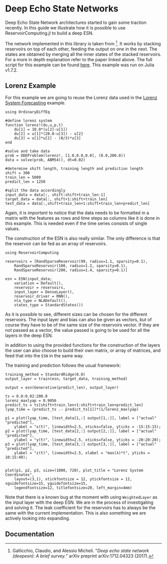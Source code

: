 # Deep Echo State Networks

Deep Echo State Network architectures started to gain some traction recently. In this guide we illustrate how it is possible to use ReservoirComputing.jl to build a deep ESN. 

The network implemented in this library is taken from [^1]. It works by stacking reservoirs on top of each other, feeding the output on one in the next. The states are obtained by merging all the inner states of the stacked reservoirs. For a more in depth explanation refer to the paper linked above. The full script for this example can be found [here](https://github.com/MartinuzziFrancesco/reservoir-computing-examples/blob/main/deep-esn/deepesn.jl). This example was run on Julia v1.7.2.

## Lorenz Example
For this example we are going to reuse the Lorenz data used in the [Lorenz System Forecasting](@ref) example.
```@example deep_lorenz
using OrdinaryDiffEq

#define lorenz system
function lorenz!(du,u,p,t)
    du[1] = 10.0*(u[2]-u[1])
    du[2] = u[1]*(28.0-u[3]) - u[2]
    du[3] = u[1]*u[2] - (8/3)*u[3]
end

#solve and take data
prob = ODEProblem(lorenz!, [1.0,0.0,0.0], (0.0,200.0))
data = solve(prob, ABM54(), dt=0.02)

#determine shift length, training length and prediction length
shift = 300
train_len = 5000
predict_len = 1250

#split the data accordingly
input_data = data[:, shift:shift+train_len-1]
target_data = data[:, shift+1:shift+train_len]
test_data = data[:,shift+train_len+1:shift+train_len+predict_len]
```

Again, it is *important* to notice that the data needs to be formatted in a matrix with the features as rows and time steps as columns like it is done in this example. This is needed even if the time series consists of single values. 

The construction of the ESN is also really similar. The only difference is that the reservoir can be fed as an array of reservoirs. 
```@example deep_lorenz
using ReservoirComputing

reservoirs = [RandSparseReservoir(99, radius=1.1, sparsity=0.1),
    RandSparseReservoir(100, radius=1.2, sparsity=0.1),
    RandSparseReservoir(200, radius=1.4, sparsity=0.1)]

esn = ESN(input_data; 
    variation = Default(),
    reservoir = reservoirs,
    input_layer = DenseLayer(),
    reservoir_driver = RNN(),
    nla_type = NLADefault(),
    states_type = StandardStates())
```

As it is possible to see, different sizes can be chosen for the different reservoirs. The input layer and bias can also be given as vectors, but of course they have to be of the same size of the reservoirs vector. If they are not passed as a vector, the value passed is going to be used for all the layers in the deep ESN.

In addition to using the provided functions for the construction of the layers the user can also choose to build their own matrix, or array of matrices, and feed that into the `ESN` in the same way.

The training and prediction follows the usual framework:
```@example deep_lorenz
training_method = StandardRidge(0.0) 
output_layer = train(esn, target_data, training_method)

output = esn(Generative(predict_len), output_layer)
```

```@example deep_lorenz
ts = 0.0:0.02:200.0
lorenz_maxlyap = 0.9056
predict_ts = ts[shift+train_len+1:shift+train_len+predict_len]
lyap_time = (predict_ts .- predict_ts[1])*(1/lorenz_maxlyap)

p1 = plot(lyap_time, [test_data[1,:] output[1,:]], label = ["actual" "predicted"], 
    ylabel = "x(t)", linewidth=2.5, xticks=false, yticks = -15:15:15);
p2 = plot(lyap_time, [test_data[2,:] output[2,:]], label = ["actual" "predicted"], 
    ylabel = "y(t)", linewidth=2.5, xticks=false, yticks = -20:20:20);
p3 = plot(lyap_time, [test_data[3,:] output[3,:]], label = ["actual" "predicted"], 
    ylabel = "z(t)", linewidth=2.5, xlabel = "max(λ)*t", yticks = 10:15:40);


plot(p1, p2, p3, size=(1080, 720), plot_title = "Lorenz System Coordinates", 
    layout=(3,1), xtickfontsize = 12, ytickfontsize = 12, xguidefontsize=15, yguidefontsize=15,
    legendfontsize=12, titlefontsize=20, left_margin=4mm)
```

Note that there is a known bug at the moment with using `WeightedLayer` as the input layer with the deep ESN. We are in the process of investigating and solving it. The leak coefficient for the reservoirs has to always be the same with the current implementation. This is also something we are actively looking into expanding.

## Documentation
[^1]: Gallicchio, Claudio, and Alessio Micheli. "_Deep echo state network (deepesn): A brief survey._" arXiv preprint arXiv:1712.04323 (2017).
